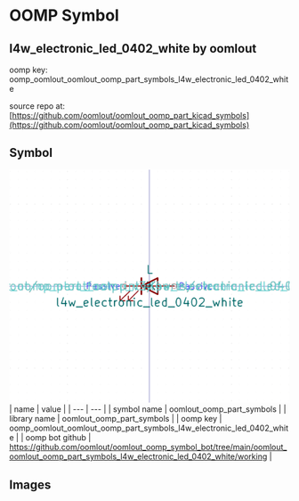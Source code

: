 # OOMP Symbol  
## l4w_electronic_led_0402_white  by oomlout  
  
oomp key: oomp_oomlout_oomlout_oomp_part_symbols_l4w_electronic_led_0402_white  
  
source repo at: [https://github.com/oomlout/oomlout_oomp_part_kicad_symbols](https://github.com/oomlout/oomlout_oomp_part_kicad_symbols)  
## Symbol  
  
[![working.png](working_600.png)](working.png)  
| name | value | 
| --- | --- | 
| symbol name | oomlout_oomp_part_symbols | 
| library name | oomlout_oomp_part_symbols | 
| oomp key | oomp_oomlout_oomlout_oomp_part_symbols_l4w_electronic_led_0402_white | 
| oomp bot github | https://github.com/oomlout/oomlout_oomp_symbol_bot/tree/main/oomlout_oomlout_oomp_part_symbols_l4w_electronic_led_0402_white/working | 
## Images  
